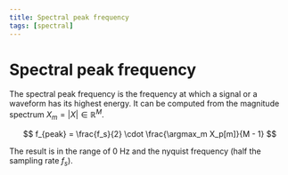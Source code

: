 ```yaml
---
title: Spectral peak frequency
tags: [spectral]
---
```


# Spectral peak frequency

The spectral peak frequency is the frequency at which a signal or a waveform has its highest energy.
It can be computed from the magnitude spectrum $X_m = |X| \in \mathbb{R}^M$.

$$
f_{peak} = \frac{f_s}{2} \cdot \frac{\argmax_m X_p[m]}{M - 1}
$$

The result is in the range of 0 Hz and the nyquist frequency (half the sampling rate $f_s$).
